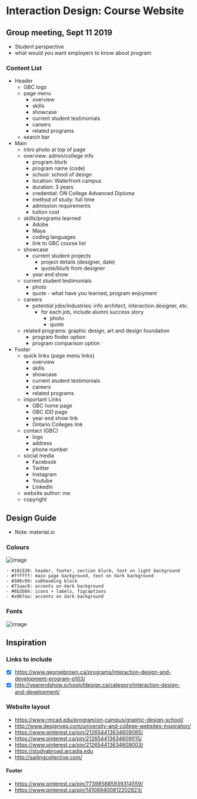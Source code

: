 # Interaction Design: Course Website

## Group meeting, Sept 11 2019
- Student perspective
- what would you want employers to know about program

### Content List
- Header
  - GBC logo
  - page menu
    - overview
    - skills
    - showcase
    - current student testimonials
    - careers
    - related programs
  - search bar
- Main
  - intro photo at top of page
  - overview: admin/college info
    - program blurb
    - program name (code)
    - school: school of design
    - location: Waterfront campus
    - duration: 3 years
    - credential: ON College Advanced Diploma
    - method of study: full time
    - admission requirements
    - tuition cost
  - skills/programs learned
    - Adobe
    - Maya
    - coding languages
    - link to GBC course list
  - showcase
    - current student projects
      - project details (designer, date)
      - quote/blurb from designer
    - year end show 
  - current student testimonials 
    - photo
    - quote - what have you learned, program enjoyment
  - careers
    - potential jobs/industries: info architect, interaction designer, etc. 
      - for each job, include alumni success story
        - photo
        - quote
  - related programs: graphic design, art and design foundation
    - program finder option
    - program comparison option
- Footer 
  - quick links (page menu links)
    - overview
    - skills
    - showcase
    - current student testimonials
    - careers
    - related programs
  - important Links
    - GBC home page
    - GBC IDD page
    - year end show link
    - Ontario Colleges link
  - contact (GBC)
    - logo
    - address
    - phone number
  - social media
    - Facebook
    - Twitter
    - Instagram
    - Youtube
    - LinkedIn
  - website author: me
  - copyright

## Design Guide
- Note: material.io

### Colours
![image](https://user-images.githubusercontent.com/52459805/66002003-b5424500-e470-11e9-9353-9ad14bfcaa34.png)


```
- #101530: header, footer, section blurb, text on light background
- #ffffff: main page background, text on dark background
- #306c99: subheading block
- #71aac8: accents on dark background
- #6b2b84: icons + labels, figcaptions
- #a967aa: accents on dark background
```

### Fonts
![image](https://user-images.githubusercontent.com/52459805/66002067-d2771380-e470-11e9-96c2-dc0ce605581a.png)




## Inspiration 
### Links to include
- [x] https://www.georgebrown.ca/programs/interaction-design-and-development-program-g103/
- [x] http://yearendshow.schoolofdesign.ca/category/interaction-design-and-development/

### Website layout
- https://www.rmcad.edu/program/on-campus/graphic-design-school/
- http://www.designyep.com/university-and-college-websites-inspiration/
- https://www.pinterest.ca/pin/212654413634609085/
- https://www.pinterest.ca/pin/212654413634609015/
- https://www.pinterest.ca/pin/212654413634609003/
- https://studyabroad.arcadia.edu
- http://sailingcollective.com/

#### Footer
- https://www.pinterest.ca/pin/773985885939314559/
- https://www.pinterest.ca/pin/141089400812202823/
